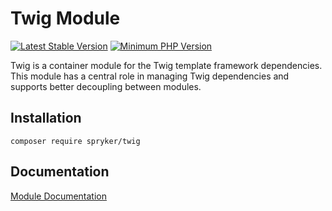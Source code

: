 # Twig Module
[![Latest Stable Version](https://poser.pugx.org/spryker/twig/v/stable.svg)](https://packagist.org/packages/spryker/twig)
[![Minimum PHP Version](https://img.shields.io/badge/php-%3E%3D%207.4-8892BF.svg)](https://php.net/)

Twig is a container module for the Twig template framework dependencies. This module has a central role in managing Twig dependencies and supports better decoupling between modules.

## Installation

```
composer require spryker/twig
```

## Documentation

[Module Documentation](https://academy.spryker.com/developing_with_spryker/module_guide/modules.html)
